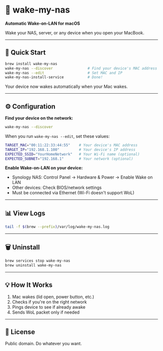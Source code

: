 # 📡 wake-my-nas

**Automatic Wake-on-LAN for macOS**

Wake your NAS, server, or any device when you open your MacBook.

---

## 🚀 Quick Start

```bash
brew install wake-my-nas
wake-my-nas --discover                # Find your device's MAC address
wake-my-nas --edit                    # Set MAC and IP
wake-my-nas-install-service           # Done!
```

Your device now wakes automatically when your Mac wakes.

---

## ⚙️ Configuration

**Find your device on the network:**
```bash
wake-my-nas --discover
```

When you run `wake-my-nas --edit`, set these values:

```bash
TARGET_MAC="00:11:22:33:44:55"    # Your device's MAC address
TARGET_IP="192.168.1.100"         # Your device's IP address
EXPECTED_SSID="YourHomeNetwork"   # Your Wi-Fi name (optional)
EXPECTED_SUBNET="192.168.1"       # Your network (optional)
```

**Enable Wake-on-LAN on your device:**
- Synology NAS: Control Panel → Hardware & Power → Enable Wake on LAN
- Other devices: Check BIOS/network settings
- Must be connected via Ethernet (Wi-Fi doesn't support WoL)

---

## 📊 View Logs

```bash
tail -f $(brew --prefix)/var/log/wake-my-nas.log
```

---

## 🗑️ Uninstall

```bash
brew services stop wake-my-nas
brew uninstall wake-my-nas
```

---

## 💡 How It Works

1. Mac wakes (lid open, power button, etc.)
2. Checks if you're on the right network
3. Pings device to see if already awake
4. Sends WoL packet only if needed

---

## 📝 License

Public domain. Do whatever you want.
